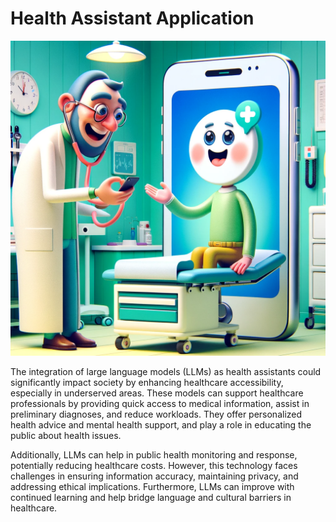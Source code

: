 # Health Assistant Application

![](https://github.com/suhasmaddali/health_assistant/blob/main/Images/health_assistant_doctor.png)

The integration of large language models (LLMs) as health assistants could significantly impact society by enhancing healthcare accessibility, especially in underserved areas. These models can support healthcare professionals by providing quick access to medical information, assist in preliminary diagnoses, and reduce workloads. They offer personalized health advice and mental health support, and play a role in educating the public about health issues. 

Additionally, LLMs can help in public health monitoring and response, potentially reducing healthcare costs. However, this technology faces challenges in ensuring information accuracy, maintaining privacy, and addressing ethical implications. Furthermore, LLMs can improve with continued learning and help bridge language and cultural barriers in healthcare.
